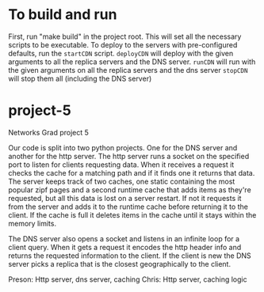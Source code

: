 # To build and run
First, run "make build" in the project root. This will set all the necessary scripts to be executable.
To deploy to the servers with pre-configured defaults, run the `startCDN` script.
`deployCDN` will deploy with the given arguments to all the replica servers and the DNS server.
`runCDN` will run with the given arguments on all the replica servers and the dns server
`stopCDN` will stop them all (including the DNS server)
# project-5
Networks Grad project 5

Our code is split into two python projects. One for the DNS server and another for the http server.
The http server runs a socket on the specified port to listen for clients requesting data. When 
it receives a request it checks the cache for a matching path and if it finds one it returns that data.
The server keeps track of two caches, one static containing the most popular zipf pages and a second 
runtime cache that adds items as they're requested, but all this data is lost on a server restart.
If not it requests it from the server and adds it to the runtime cache before returning it to the client. 
If the cache is full it deletes items in the cache until it stays within the memory limits.

The DNS server also opens a socket and listens in an infinite loop for a client query. When it gets a 
request it encodes the http header info and returns the requested information to the client. If the 
client is new the DNS server picks a replica that is the closest geographically to the client.

Preson: Http server, dns server, caching
Chris: Http server, caching logic
